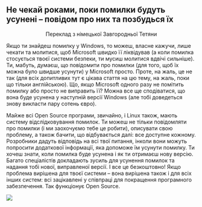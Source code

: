 ﻿



<h2>Не чекай роками, поки помилки будуть усунені – повідом про них та позбудься їх</h2>

<p align="center">Переклад з німецької Завгородньої Тетяни

Якщо ти знайдеш помилку у Windows, то можеш, власне кажучи, лише чекати та молитися, щоб Microsoft швидко її ліквідував (а коли помилка стосується твоєї системи безпеки, ти мусиш молитися вдвічі сильніше). Ти, мабуть, думаєш, що повідомити про помилки (для того, щоб їх можна було швидше усунути) у Microsoft просто. Проте, на жаль, це не так (для всіх допитливих тут є цікава стаття на цю тему, на жаль, поки що тільки англійською). Що, якщо Microsoft одного разу не помітить помилку або просто не виправить її? Можна все ще сподіватися, що вона буде усунена у наступній версії Windows (але тобі доведеться знову викласти пару сотень євро).

Майже всі Open Source програми, звичайно, і Linux також, мають систему відслідковування помилок. Ти можеш не тільки повідомляти про помилки (і ми заохочуємо тебе це робити), описувати свою проблему, а також бачити, що відбувається далі: все доступне кожному. Розробники дадуть відповідь на всі твої питання, інколи вони можуть попросити додаткової інформації, яка допоможе їм усунути помилку. Ти хочеш знати, коли помилка буде усунена і як ти отримаєш нову версію. Багато спеціалістів докладають зусиль для усунення помилок та надання тобі нової, виправленої версії. І все це безкоштовно! Якщо проблема вирішена для твоєї системи – вона вирішена також і для всіх інших систем: всі зацікавлені у співпраці для покращення програмного забезпечення. Так функціонує Open Source.

<img src="Images/report_bugs_thumb.png" />




